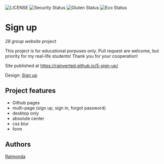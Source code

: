![LICENSE](https://img.shields.io/badge/license-MIT-blue.svg?style=flat-square)
![Security Status](https://img.shields.io/security-headers?label=Security&url=https%3A%2F%2Fgithub.com&style=flat-square)
![Gluten Status](https://img.shields.io/badge/Gluten-Free-green.svg)
![Eco Status](https://img.shields.io/badge/ECO-Friendly-green.svg)

# Sign up

_28 group website project_

This project is for educational porpuses only. Pull request are welcome, but priority for my real-life students! Thank you for your cooperation!

Site published at https://rainverted.github.io/5-sign-up/

Design: [Sign up](https://cdn.discordapp.com/attachments/648536139677958156/648860801997996052/day1dr.png)

## Project features

- Github pages
- multi-page (sign up, sign in, forgot password)
- desktop only
- absolute center
- css blur
- form

## Authors

[Raimonda](https://github.com/rainverted)
